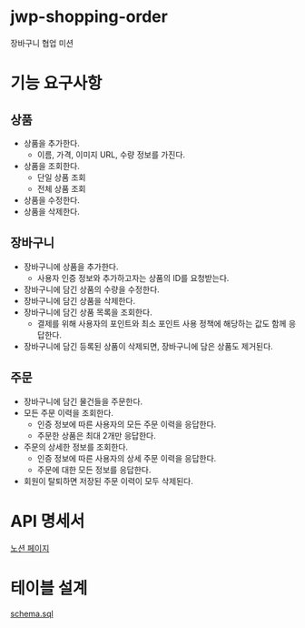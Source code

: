 # jwp-shopping-order

장바구니 협업 미션

# 기능 요구사항

## 상품
- 상품을 추가한다.
  - 이름, 가격, 이미지 URL, 수량 정보를 가진다.
- 상품을 조회한다.
  - 단일 상품 조회
  - 전체 상품 조회
- 상품을 수정한다.
- 상품을 삭제한다.

## 장바구니
- 장바구니에 상품을 추가한다.
  - 사용자 인증 정보와 추가하고자는 상품의 ID를 요청받는다.
- 장바구니에 담긴 상품의 수량을 수정한다.
- 장바구니에 담긴 상품을 삭제한다.
- 장바구니에 담긴 상품 목록을 조회한다.
  - 결제를 위해 사용자의 포인트와 최소 포인트 사용 정책에 해당하는 값도 함께 응답한다.
- 장바구니에 담긴 등록된 상품이 삭제되면, 장바구니에 담은 상품도 제거된다.

## 주문
- 장바구니에 담긴 물건들을 주문한다.
- 모든 주문 이력을 조회한다.
  - 인증 정보에 따른 사용자의 모든 주문 이력을 응답한다.
  - 주문한 상품은 최대 2개만 응답한다.
- 주문의 상세한 정보를 조회한다.
  - 인증 정보에 따른 사용자의 상세 주문 이력을 응답한다.
  - 주문에 대한 모든 정보를 응답한다.
- 회원이 탈퇴하면 저장된 주문 이력이 모두 삭제된다.

# API 명세서

[노션 페이지](https://stealth-conifer-dd4.notion.site/API-2e2284116c9f40479c3699f304e6b8ad?p=1d0da004830d4605a56595f74880df41&pm=s)

# 테이블 설계

[schema.sql](src%2Fmain%2Fresources%2Fschema.sql)
